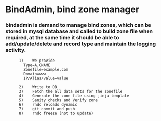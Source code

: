 # BindAdmin, bind zone manager

### bindadmin is demand to manage bind zones, which can be stored in mysql database and called to build zone file when required, at the same time it should be able to add/update/delete and record type and maintain the logging activity.

          1)    We provide
            Type=A,CNAME
            Zonefile=example,com
            Domain=www
            IP/Alias/value=value

          2)    Write to DB
          3)    Fetch the all data sets for the zonefile
          4)    Generate the zone file using jinja template
          5)    Sanity checks and Verify zone
          6)    rndc reloads dynamic
          7)    git commit and push
          8)    rndc freeze (not to update)

